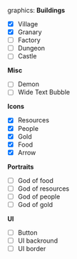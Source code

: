 graphics:
  **Buildings**
  - [x] Village
  - [x] Granary
  - [ ] Factory
  - [ ] Dungeon
  - [ ] Castle
  
  **Misc**
  - [ ] Demon
  - [ ] Wide Text Bubble
  
  **Icons**
  - [x] Resources
  - [x] People
  - [x] Gold
  - [x] Food
  - [x] Arrow
  
  **Portraits**
  
  - [ ] God of food
  - [ ] God of resources
  - [ ] God of people
  - [ ] God of gold

  **UI**
  - [ ] Button
  - [ ] UI backround
  - [ ] UI border
